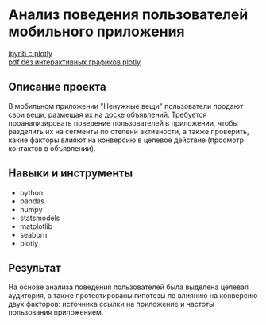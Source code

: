 # Анализ поведения пользователей мобильного приложения
[ipynb c plotly](https://github.com/mrmrzpn/portfolio/blob/999322599c3359348f455db3add7d10139ab9fa4/users_analysis/users_analysis.ipynb)  
[pdf без интерактивных графиков plotly](https://github.com/mrmrzpn/portfolio/blob/999322599c3359348f455db3add7d10139ab9fa4/users_analysis/users_analysis.pdf)  

## Описание проекта

В мобильном приложении "Ненужные вещи" пользователи продают свои вещи, размещая их на доске объявлений. Требуется проанализировать поведение пользователей в приложении, чтобы разделить их на сегменты по степени активности, а также проверить, какие факторы влияют на конверсию в целевое действие (просмотр контактов в объявлении). 

## Навыки и инструменты
- python
- pandas
- numpy
- statsmodels
- matplotlib
- seaborn
- plotly

## Результат
На основе анализа поведения пользователей была выделена целевая аудитория, а также протестированы гипотезы по влиянию на конверсию двух факторов: источника ссылки на приложение и частоты пользования приложением.
